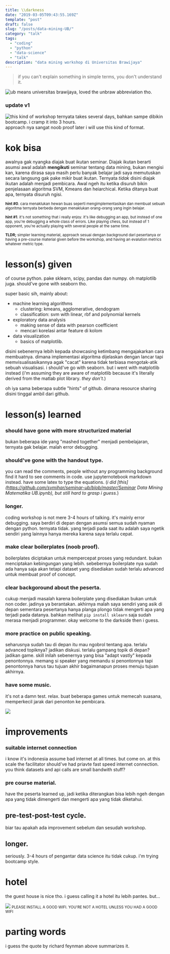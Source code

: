 ```yaml
---
title: \\darkness
date: "2019-03-05T09:43:55.169Z"
template: "post"
draft: false
slug: "/posts/data-mining-UB/"
category: "talk"
tags:
  - "coding"
  - "python"
  - "data-science"
  - "talk"
description: "data mining workshop di Universitas Brawijaya"
---
```


> if you can't explain something in simple terms, you don't understand it. 

![ub means universitas brawijaya, loved the unbraw abbreviation tho.](https://i.imgur.com/bffsi4O.png)

### update v1
![this kind of workshop ternyata takes several days, bahkan sampe dibikin bootcamp. i cramp it into 3 hours.](https://github.com/thisismetis/dsp) approach nya sangat noob proof later i will use this kind of format. 

# kok bisa
awalnya gak nyangka diajak buat ikutan seminar. Diajak ikutan berarti asumsi awal adalah **mengikuti** seminar tentang data mining, bukan mengisi kan, karena dirasa saya masih perlu banyak belajar jadi saya memutuskan secara langsung gak pake mikir buat ikutan. Ternyata *tidak*
disini diajak ikutan adalah menjadi pembicara. Awal ngeh itu ketika disuruh bikin penjelasaan algoritma SVM, Kmeans dan heiarchical. Ketika ditanya buat apa, ternyata disuruh ngisi. 

<small> **hint #0**. cara menaklukan hewan buas seperti mengimplementasikan dan membuat sebuah algoritma ternyata berbeda dengan menaklukan orang-orang yang ingin belajar.</small>

<small>**hint #1**. it's not something that i really enjoy. it's like debugging an app, but instead of one app, you're debugging a whole class of errors. Like playing chess, but instead of 1 opponent, you're actually playing with several people at the same time. </small>

<small>**TLDR;** simpler learning material, approach sesuai dengan background dari pesertanya or having a pre-course material given before the workshop, and having an evalution metrics whatever metric type.</small>
# lesson(s) given
of course python. pake sklearn, scipy, pandas dan numpy. oh matplotlib juga. should've gone with seaborn tho. 

super basic sih, mainly about: 
- machine learning algorithms
  - clustering: kmeans, agglomerative, dendogram
  - classification: svm with linear, rbf and polynomial kernels
- exploratory data analysis
  - making sense of data with pearson coefficient
  - mencari korelasi antar feature di kolom
- data visualization
  - basics of matplotlib. 

disini sebenernya lebih kepada showcasing ketimbang mengajakarkan cara membuatnya. dimana implementasi algoritma dijelaskan dengan lancar tapi memvisualisasikannya agak "cacat" karena tidak terbiasa mengotak-atik sebuah visualisasi. i should've go with seaborn. but i went with matplotlib instead (i'm assuming they are aware of matplotlib because it's literally derived from the matlab plot library. *they don't.*)

oh iya sama beberapa subtle "hints" of github. dimana resource sharing disini tinggal ambil dari github. 

# lesson(s) learned
### should have gone with more structurized material 
  bukan beberapa ide yang "mashed together" menjadi pembelajaran, ternyata gak belajar. malah error debugging.

### should've gone with the handout type. 
you can read the comments, people without any programming background find it hard to see comments in code. use jupyternotebook markdown instead. have some latex to type the equations. (*i did [this](https://github.com/svmihar/seminar-ub/blob/master/Seminar Data Mining Matematika UB.ipynb), but still hard to grasp i guess.*)

### longer. 
coding workshop is not mere 3-4 hours of talking. it's mainly error debugging. saya berdiri di depan dengan asumsi semua sudah nyaman dengan python. ternyata tidak. yang terjadi pada saat itu adalah saya ngetik sendiri yang lainnya hanya mereka karena saya terlalu cepat. 

### make clear boilerplates (noob proof).
boilerplates diciptakan untuk mempercepat proses yang redundant. bukan menciptakan kebingungan yang lebih. sebebernya boilerplate nya sudah ada hanya saja akan tetapi dataset yang disediakan sudah terlalu advanced untuk membuat proof of concept. 

### clear backgoround about the peserta.
cukup menjadi masalah karena boilerplate yang disediakan bukan untuk non coder. jadinya ya berantakan. akhirnya malah saya sendiri yang asik di depan sementara pesertanya hanya planga plongo tidak mengerti apa yang terjadi pada datanya. 
bahkan melihat `pip install sklearn`  saja sudah merasa menjadi programmer. 
okay welcome to the darkside then i guess. 

### more practice on public speaking.
seharusnya sudah tau di depan itu mau ngobrol tentang apa. terlalu advanced topiknya? jadikan diskusi. terlalu gampang topik di depan? jadikan game. skill inilah sebenernya yang bisa "adapt vastly" kepada penontonnya. memang si speaker yang memandu si penontonnya tapi penontonnya harus tau tujuan akhir bagaimanapun proses menuju tujuan akhirnya. 

### have some music. 
it's not a damn test. relax. buat beberapa games untuk memecah suasana, memperkecil jarak dari penonton ke pembicara.  

![](https://i.imgur.com/7JBB38F.png)

# improvements
### suitable internet connection 
i know it's indonesia assume bad internet at all times. but come on. at this scale the facilitator should've had priavte fast speed internet connection. you think datasets and api calls are small bandwith stuff? 

### pre course material. 
have the peserta learned up, jadi ketika diterangkan bisa lebih ngeh dengan apa yang tidak dimengerti dan mengerti apa yang tidak diketahui. 

## pre-test-post-test cycle. 
biar tau apakah ada improvement sebelum dan sesudah workshop. 

## longer. 
seriously. 3-4 hours of pengantar data science itu tidak cukup. i'm trying bootcamp style. 

# hotel 
the guest house is nice tho. i guess calling it a hotel itu lebih pantes. but... 

![](https://i.imgur.com/xuTfB2X.png)
<small>PLEASE INSTALL A GOOD WIFI. YOU'RE NOT A HOTEL UNLESS YOU HAD A GOOD WIFI</small>    

# parting words 
i guess the quote by richard feynman above summarizes it. 

